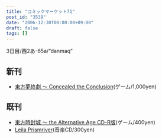 ```yaml
---
title: "コミックマーケット71"
post_id: "3539"
date: "2006-12-30T00:00:00+09:00"
draft: false
tags: []
---
```



3日目/西2あ-65a/“danmaq”

## 新刊



  * [東方夢終劇 ～ Concealed the Conclusion](/!/thC/)(ゲーム/1,000yen)
## 既刊



  * [東方時封城 ～ the Alternative Age CD-R版](/!/thA/)(ゲーム/400yen)
  * [Leila Prismriver](/!/leila/)(音楽CD/300yen)
